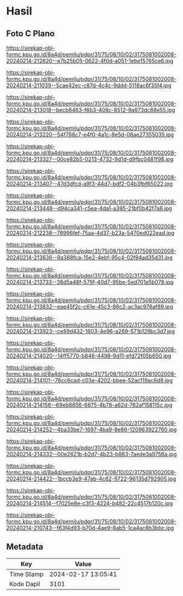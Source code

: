 # Hasil

## Foto C Plano

https://sirekap-obj-formc.kpu.go.id/8a4d/pemilu/pdpr/31/75/08/10/02/3175081002008-20240214-212820--e7b25b05-0622-4f0d-a051-1ebe15765ce6.jpg

https://sirekap-obj-formc.kpu.go.id/8a4d/pemilu/pdpr/31/75/08/10/02/3175081002008-20240214-211039--5cae42ec-c87d-4c4c-9ddd-5118ac6f35f4.jpg

https://sirekap-obj-formc.kpu.go.id/8a4d/pemilu/pdpr/31/75/08/10/02/3175081002008-20240214-213018--becb8463-f6b3-408c-8512-9a673dc88e55.jpg

https://sirekap-obj-formc.kpu.go.id/8a4d/pemilu/pdpr/31/75/08/10/02/3175081002008-20240214-213220--54f788c7-e4f0-4a1c-8e5d-08ae27355035.jpg

https://sirekap-obj-formc.kpu.go.id/8a4d/pemilu/pdpr/31/75/08/10/02/3175081002008-20240214-213327--00ce82b5-0213-4732-9d1d-d9fbc0481f98.jpg

https://sirekap-obj-formc.kpu.go.id/8a4d/pemilu/pdpr/31/75/08/10/02/3175081002008-20240214-213407--47d3dfcd-a9f3-44d7-bdf2-04b3fbf65022.jpg

https://sirekap-obj-formc.kpu.go.id/8a4d/pemilu/pdpr/31/75/08/10/02/3175081002008-20240214-213448--d94ca341-c5ea-4da1-a395-21bf0b42f7a6.jpg

https://sirekap-obj-formc.kpu.go.id/8a4d/pemilu/pdpr/31/75/08/10/02/3175081002008-20240214-212238--78996fef-75aa-4d37-b23a-5470ed022ead.jpg

https://sirekap-obj-formc.kpu.go.id/8a4d/pemilu/pdpr/31/75/08/10/02/3175081002008-20240214-213636--9a388fca-15e2-4ebf-95c4-02f94ad35d31.jpg

https://sirekap-obj-formc.kpu.go.id/8a4d/pemilu/pdpr/31/75/08/10/02/3175081002008-20240214-213733--38d5a48f-579f-40d7-95be-5ed701a5b078.jpg

https://sirekap-obj-formc.kpu.go.id/8a4d/pemilu/pdpr/31/75/08/10/02/3175081002008-20240214-213832--eae45f2c-c61e-45c3-86c2-ac3ac976af89.jpg

https://sirekap-obj-formc.kpu.go.id/8a4d/pemilu/pdpr/31/75/08/10/02/3175081002008-20240214-213923--ce89d432-1603-4e96-a269-571b129bc3d7.jpg

https://sirekap-obj-formc.kpu.go.id/8a4d/pemilu/pdpr/31/75/08/10/02/3175081002008-20240214-214020--14ff5770-b846-4498-9d11-efd72f05b650.jpg

https://sirekap-obj-formc.kpu.go.id/8a4d/pemilu/pdpr/31/75/08/10/02/3175081002008-20240214-214101--76cc6cad-c03e-4202-bbee-52ac119ac8d8.jpg

https://sirekap-obj-formc.kpu.go.id/8a4d/pemilu/pdpr/31/75/08/10/02/3175081002008-20240214-214156--69eb8656-6875-4b78-a62d-762af158115c.jpg

https://sirekap-obj-formc.kpu.go.id/8a4d/pemilu/pdpr/31/75/08/10/02/3175081002008-20240214-214252--4ba33be7-1697-4ba9-8e86-120963922760.jpg

https://sirekap-obj-formc.kpu.go.id/8a4d/pemilu/pdpr/31/75/08/10/02/3175081002008-20240214-214332--00e2621b-b2d7-4b23-b883-7aede3a9756a.jpg

https://sirekap-obj-formc.kpu.go.id/8a4d/pemilu/pdpr/31/75/08/10/02/3175081002008-20240214-214422--1bccb3e9-47ab-4c62-9722-96135d792905.jpg

https://sirekap-obj-formc.kpu.go.id/8a4d/pemilu/pdpr/31/75/08/10/02/3175081002008-20240214-214514--f7025e8e-c3f3-4224-b482-22c4517b120c.jpg

https://sirekap-obj-formc.kpu.go.id/8a4d/pemilu/pdpr/31/75/08/10/02/3175081002008-20240214-210743--f63f4d93-b70d-4ae9-8ab5-1ca4ac8b3bbc.jpg


## Metadata

| Key        | Value               |
| ---------- | ------------------- |
| Time Stamp | 2024-02-17 13:05:41 |
| Kode Dapil | 3101                |



